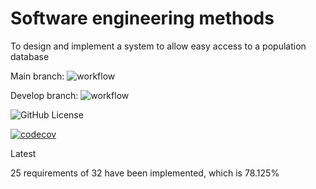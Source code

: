 # Software engineering methods

To design and implement a system to allow easy access to a population database

Main branch:
![workflow](https://github.com/KaylanTRCH/sem/actions/workflows/main.yml/badge.svg)

Develop branch:
![workflow](https://github.com/KaylanTRCH/sem/actions/workflows/main.yml/badge.svg?branch=develop)

![GitHub License](https://img.shields.io/github/license/KaylanTRCH/sem)

[![codecov](https://codecov.io/github/KaylanTRCH/sem/graph/badge.svg?token=D8EMNYEI31)](https://codecov.io/github/KaylanTRCH/sem)

Latest

25 requirements of 32 have been implemented, which is 78.125%
